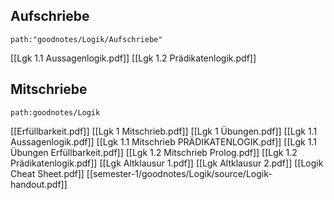 ## Aufschriebe
```expander
path:"goodnotes/Logik/Aufschriebe"
```
[[Lgk 1.1 Aussagenlogik.pdf]]
[[Lgk 1.2 Prädikatenlogik.pdf]]

## Mitschriebe
```expander
path:goodnotes/Logik
```
[[Erfüllbarkeit.pdf]]
[[Lgk 1 Mitschrieb.pdf]]
[[Lgk 1 Übungen.pdf]]
[[Lgk 1.1 Aussagenlogik.pdf]]
[[Lgk 1.1 Mitschrieb PRÄDIKATENLOGIK.pdf]]
[[Lgk 1.1 Übungen Erfüllbarkeit.pdf]]
[[Lgk 1.2 Mitschrieb Prolog.pdf]]
[[Lgk 1.2 Prädikatenlogik.pdf]]
[[Lgk Altklausur 1.pdf]]
[[Lgk Altklausur 2.pdf]]
[[Logik Cheat Sheet.pdf]]
[[semester-1/goodnotes/Logik/source/Logik-handout.pdf]]


